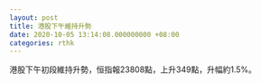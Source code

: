```yaml
---
layout: post
title: 港股下午維持升勢
date: 2020-10-05 13:14:08.000000000 +08:00
categories: rthk
---
```


港股下午初段維持升勢，恒指報23808點，上升349點，升幅約1.5%。
